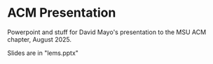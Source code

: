 # ACM Presentation

Powerpoint and stuff for David Mayo's presentation to the MSU ACM chapter, August 2025.

Slides are in "lems.pptx"